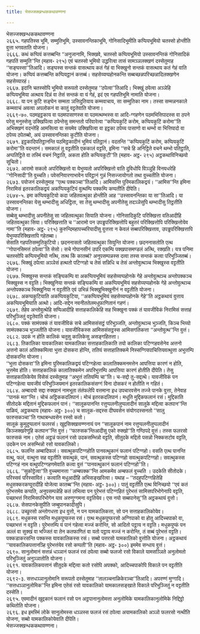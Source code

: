 ```yaml
---
title: भेसज्जक्खन्धककथावण्णना

---
```

भेसज्जक्खन्धककथावण्णना  
२६६५. गहपतिस्स भूमि, सम्मुतिभूमि, उस्सावनन्तिकाभूमि, गोनिसादिभूमीति कप्पियभूमियो चतस्सो होन्तीति वुत्ता भगवताति योजना।  
२६६६. कथं कप्पियं कत्तब्बन्ति ‘‘अनुजानामि, भिक्खवे, चतस्सो कप्पियभूमियो उस्सावनन्तिकं गोनिसादिकं गहपतिं सम्मुति’’न्ति (महाव॰ २९५) एवं चतस्सो भूमियो उद्धरित्वा तासं सामञ्ञलक्खणं दस्सेतुमाह ‘‘सङ्घस्सा’’तिआदि। सङ्घस्स सन्तकं वासत्थाय कतं गेहं वा भिक्खुनो सन्तकं वासत्थाय कतं गेहं वाति योजना। कप्पियं कत्तब्बन्ति कप्पियट्ठानं कत्तब्बं। सहसेय्यप्पहोनकन्ति सब्बच्छन्नपरिच्छन्नादिलक्खणेन सहसेय्यारहं।  
२६६७. इदानि चतस्सोपि भूमियो सरूपतो दस्सेतुमाह ‘‘ठपेत्वा’’तिआदि। भिक्खुं ठपेत्वा अञ्ञेहि कप्पियभूमिया अत्थाय दिन्नं वा तेसं सन्तकं वा यं गेहं, इदं एव गहपतिभूमि नामाति योजना।  
२६६८. या पन कुटि सङ्घेन सम्मता ञत्तिदुतियाय कम्मवाचाय, सा सम्मुतिका नाम। तस्सा सम्मन्ननकाले कम्मवाचं अवत्वा अपलोकनं वा कातुं वट्टतेवाति योजना।  
२६६९-७०. पठमइट्ठकाय वा पठमपासाणस्स वा पठमत्थम्भस्स वा आदि-ग्गहणेन पठमभित्तिपादस्स वा ठपने परेसु मनुस्सेसु उक्खिपित्वा ठपेन्तेसु समन्ततो परिवारेत्वा ‘‘कप्पियकुटिं करोम, कप्पियकुटिं करोमा’’ति अभिक्खणं वदन्तेहि आमसित्वा वा सयमेव उक्खिपित्वा वा इट्ठका ठपेय्य पासाणो वा थम्भो वा भित्तिपादो वा ठपेय्य ठपेतब्बो, अयं उस्सावनन्तिका कुटीति योजना।  
२६७१. इट्ठकादिपतिट्ठानन्ति पठमिट्ठकादीनं भूमियं पतिट्ठानं। वदतन्ति ‘‘कप्पियकुटिं करोम, कप्पियकुटिं करोमा’’ति वदन्तानं। समकालं तु वट्टतीति एककालं वट्टति, इमिना ‘‘सचे हि अनिट्ठिते वचने थम्भो पतिट्ठाति, अप्पतिट्ठिते वा तस्मिं वचनं निट्ठाति, अकता होति कप्पियकुटी’’ति (महाव॰ अट्ठ॰ २९५) अट्ठकथाविनिच्छयो सूचितो।  
२६७२. आरामो सकलो अपरिक्खित्तो वा येभुय्यतो अपरिक्खित्तो वाति दुविधोपि विञ्ञूहि विनयधरेहि ‘‘गोनिसादी’’ति वुच्चति। पवेसनिवारणाभावेन पविट्ठानं गुन्नं निसज्जायोगतो तथा वुच्चतीति योजना।  
२६७३. पयोजनं दस्सेतुमाह ‘‘एत्थ पक्कञ्चा’’तिआदि। आमिसन्ति पुरिमकालिकद्वयं। ‘‘आमिस’’न्ति इमिना निरामिसं इतरकालिकद्वयं अकप्पियकुटियं वुत्थम्पि पक्कम्पि कप्पतीति दीपेति।  
२६७४-५. इमा कप्पियकुटियो कदा जहितवत्थुका होन्तीति आह ‘‘उस्सावनन्तिका या सा’’तिआदि। या उस्सावनन्तिका येसु थम्भादीसु अधिट्ठिता, सा तेसु थम्भादीसु अपनीतेसु तदञ्ञेसुपि थम्भादीसु तिट्ठतीति योजना।  
सब्बेसु थम्भादीसु अपनीतेसु सा जहितवत्थुका सियाति योजना। गोनिसादिकुटि परिक्खित्ता वतिआदीहि जहितवत्थुका सिया। परिक्खित्ताति च ‘‘आरामो पन उपड्ढपरिक्खित्तोपि बहुतरं परिक्खित्तोपि परिक्खित्तोयेव नामा’’ति (महाव॰ अट्ठ॰ २९५) कुरुन्दिमहापच्चरियादीसु वुत्तत्ता न केवलं सब्बपरिक्खित्ताव, उपड्ढपरिक्खित्तापि येभुय्यपरिक्खित्तापि गहेतब्बा।  
सेसाति गहपतिसम्मुतिकुटियो। छदननासतो जहितवत्थुका सियुन्ति योजना। छदननासतोति एत्थ ‘‘गोपानसिमत्तं ठपेत्वा’’ति सेसो। सचे गोपानसीनं उपरि एकम्पि पक्खपासमण्डलं अत्थि, रक्खति। यत्र पनिमा चतस्सोपि कप्पियभूमियो नत्थि, तत्थ किं कातब्बं? अनुपसम्पन्नस्स दत्वा तस्स सन्तकं कत्वा परिभुञ्जितब्बं।  
२६७६. भिक्खुं ठपेत्वा अञ्ञेसं हत्थतो पटिग्गहो च तेसं सन्निधि च तेसं अन्तोवुत्थञ्च भिक्खुस्स वट्टतीति योजना।  
२६७७. भिक्खुस्स सन्तकं सङ्घिकम्पि वा अकप्पियभूमियं सहसेय्यप्पहोनके गेहे अन्तोवुत्थञ्च अन्तोपक्कञ्च भिक्खुस्स न वट्टति। भिक्खुनिया सन्तकं सङ्घिकम्पि वा अकप्पियभूमियं सहसेय्यप्पहोनके गेहे अन्तोवुत्थञ्च अन्तोपक्कञ्च भिक्खुनिया न वट्टतीति एवं उभिन्नं भिक्खुभिक्खुनीनं न वट्टतीति योजना।  
२६७८. अकप्पकुटियाति अकप्पियकुटिया, ‘‘अकप्पियभूमियं सहसेय्यप्पहोनके गेहे’’ति अट्ठकथायं वुत्ताय अकप्पियभूमियाति अत्थो। आदि-सद्देन नवनीततेलमधुफाणितानं गहणं।  
२६७९. तेहेव अन्तोवुत्थेहि सप्पिआदीहि सत्ताहकालिकेहि सह भिक्खुना पक्कं तं यावजीविकं निरामिसं सत्ताहं परिभुञ्जितुं वट्टतेवाति योजना।  
२६८०. पक्कं सामंपक्कं तं यावजीविकं सचे आमिससंसट्ठं परिभुञ्जति, अन्तोवुत्थञ्च भुञ्जति, किञ्च भिय्यो सामंपक्कञ्च भुञ्जतीति योजना। यावजीविकस्स आमिससंसट्ठस्स आमिसगतिकत्ता ‘‘अन्तोवुत्थ’’न्ति वुत्तं।  
२६८२. उदकं न होति कालिकं चतूसु कालिकेसु असङ्गहितत्ता।  
२६८३. तिकालिका यावकालिका यामकालिका सत्ताहकालिकाति तयो कालिका पटिग्गहवसेनेव अत्तनो अत्तनो कालं अतिक्कमित्वा भुत्ता दोसकरा होन्ति, ततियं सत्ताहातिक्कमे निस्सग्गियपाचित्तियवत्थुत्ता अभुत्तम्पि दोसकरन्ति योजना।  
‘‘भुत्ता दोसकरा’’ति इमिना पुरिमकालिकद्वयं पटिग्गहेत्वा कालातिक्कमनमत्तेन आपत्तिया कारणं न होति, भुत्तमेव होति। सत्ताहकालिकं कालातिक्कमेन अपरिभुत्तम्पि आपत्तिया कारणं होतीति दीपेति। तेसु सत्ताहकालिकेयेव विसेसं दस्सेतुमाह ‘‘अभुत्तं ततियम्पि चा’’ति। च-सद्दो तु-सद्दत्थे। यावजीविकं पन पटिग्गहेत्वा यावजीवं परिभुञ्जियमानं इतरकालिकसंसग्गं विना दोसकरं न होतीति न गहितं।  
२६८४. अम्बादयो सद्दा रुक्खानं नामभूता तंतंफलेपि वत्तमाना इध उपचारवसेन तज्जे पानके वुत्ता, तेनेवाह ‘‘पानकं मत’’न्ति। चोचं अट्ठिककदलिपानं। मोचं इतरकदलिपानं। मधूति मुद्दिकफलानं रसं। मुद्दिकाति सीतोदके मद्दितानं मुद्दिकफलानं पानं। ‘‘सालूकपानन्ति रत्तुप्पलनीलुप्पलादीनं सालूके मद्दित्वा कतपान’’न्ति पाळियं, अट्ठकथाय (महाव॰ अट्ठ॰ ३००) च सालूक-सद्दस्स दीघवसेन संयोगदस्सनतो ‘‘सालु फारुसकञ्चा’’ति गाथाबन्धवसेन रस्सो कतो।  
सालूकं कुमुदुप्पलानं फलरसं। खुद्दसिक्खावण्णनायं पन ‘‘सालूकपानं नाम रत्तुप्पलनीलुप्पलादीनं किञ्जक्खरेणूहि कतपान’’न्ति वुत्तं। ‘‘फारुसक’न्तिआदीसु एको रुक्खो’’ति गण्ठिपदे वुत्तं। तस्स फलरसो फारुसकं नाम। एतेसं अट्ठन्नं फलानं रसो उदकसम्भिन्नो वट्टति, सीतुदके मद्दितो पसन्नो निक्कसटोव वट्टति, उदकेन पन असम्भिन्नो रसो यावकालिको।  
२६८५. फलन्ति अम्बादिफलं। सवत्थुकपटिग्गहोति पानवत्थुकानं फलानं पटिग्गहो। वसति एत्थ पानन्ति वत्थु, फलं, वत्थुना सह वट्टतीति सवत्थुकं, पानं, सवत्थुकस्स पटिग्गहो सवत्थुकपटिग्गहो। सवत्थुकस्स पटिग्गहं नाम वत्थुपटिग्गहणमेवाति कत्वा वुत्तं ‘‘पानवत्थुकानं फलानं पटिग्गहो’’ति।  
२६८६. ‘‘सुकोट्टेत्वा’’ति वुच्चमानत्ता ‘‘अम्बपक्क’’न्ति आमकमेव अम्बफलं वुच्चति । उदकेति सीतोदके। परिस्सवं परिस्सावितं। कत्वाति मधुआदीहि अभिसङ्खरित्वा। यथाह – ‘‘तदहुपटिग्गहितेहि मधुसक्करकप्पूरादीहि योजेत्वा कातब्ब’’न्ति (महाव॰ अट्ठ॰ ३००)। पातुं वट्टतीति एत्थ विनिच्छयो ‘‘एवं कतं पुरेभत्तमेव कप्पति, अनुपसम्पन्नेहि कतं लभित्वा पन पुरेभत्तं पटिग्गहितं पुरेभत्तं सामिसपरिभोगेनापि वट्टति, पच्छाभत्तं निरामिसपरिभोगेन याव अरुणुग्गमना वट्टतियेव। एस नयो सब्बपानेसू’’ति अट्ठकथायं वुत्तो।  
२६८७. सेसपानकेसुपीति जम्बुपानकादीसुपि।  
२६८८. उच्छुरसो अन्तोगधत्ता इध वुत्तो, न पन यामकालिकत्ता, सो पन सत्ताहकालिकोयेव।  
२६८९. मधुकस्स रसन्ति मधुकपुप्फस्स रसं। एत्थ मधुकपुप्फरसो अग्गिपाको वा होतु आदिच्चपाको वा, पच्छाभत्तं न वट्टति। पुरेभत्तम्पि यं पानं गहेत्वा मज्जं करोन्ति, सो आदितो पट्ठाय न वट्टति। मधुकपुप्फं पन अल्लं वा सुक्खं वा भज्जितं वा तेन कतफाणितं वा यतो पट्ठाय मज्जं न करोन्ति, तं सब्बं पुरेभत्तं वट्टति।  
पक्कडाकरसन्ति पक्कस्स यावकालिकस्स रसं। सब्बो पत्तरसो यामकालिको वुत्तोति योजना। अट्ठकथायं ‘‘यावकालिकपत्तानञ्हि पुरेभत्तंयेव रसो कप्पती’’ति (महाव॰ अट्ठ॰ ३००) इममेव सन्धाय वुत्तं।  
२६९०. सानुलोमानं सत्तन्नं धञ्ञानं फलजं रसं ठपेत्वा सब्बो फलजो रसो विकाले यामसञ्ञिते अनुलोमतो परिभुञ्जितुं अनुञ्ञातोति योजना।  
२६९१. यावकालिकपत्तानं सीतुदके मद्दित्वा कतो रसोपि अपक्को, आदिच्चपाकोपि विकाले पन वट्टतीति योजना।  
२६९२-३. सत्तधञ्ञानुलोमानि सरूपतो दस्सेतुमाह ‘‘तालञ्चनाळिकेरञ्चा’’तिआदि। अपरण्णं मुग्गादि। ‘‘सत्तधञ्ञानुलोमिक’’न्ति इमिना एतेसं रसो यावकालिको यामकालसङ्खाते विकाले परिभुञ्जितुं न वट्टतीति दस्सेति।  
२६९५. एवमादीनं खुद्दकानं फलानं रसो पन अट्ठपानानुलोमत्ता अनुलोमिके यामकालिकानुलोमिके निद्दिट्ठो कथितोति योजना।  
२६९६. इध इमस्मिं लोके सानुलोमस्स धञ्ञस्स फलजं रसं ठपेत्वा अयामकालिको अञ्ञो फलरसो नत्थीति योजना, सब्बो यामकालिकोयेवाति दीपेति।  
भेसज्जक्खन्धककथावण्णना।  